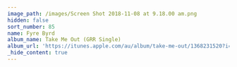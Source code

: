 ```yaml
---
image_path: /images/Screen Shot 2018-11-08 at 9.18.00 am.png
hidden: false
sort_number: 85
name: Fyre Byrd
album_name: Take Me Out (GRR Single)
album_url: 'https://itunes.apple.com/au/album/take-me-out/1368231520?i=1368232169'
_hide_content: true
---
```



